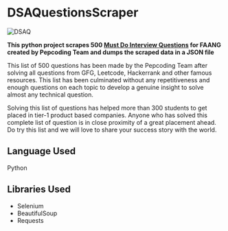 # DSAQuestionsScraper

![DSAQ](https://user-images.githubusercontent.com/53931942/103353449-e6c01b00-4ace-11eb-9273-80773580f79a.png)
  
  
**This python project scrapes 500 [Must Do Interview Questions](https://www.pepcoding.com/most-important-interview-questions-list-for-product-based-companies) for FAANG created by Pepcoding Team and dumps the scraped data in a JSON file**  
  
This list of 500 questions has been made by the Pepcoding Team after solving all questions from GFG, Leetcode, Hackerrank and other famous resources. This list has been culminated without any repetitiveness and enough questions on each topic to develop a genuine insight to solve almost any technical question.  
  
Solving this list of questions has helped more than 300 students to get placed in tier-1 product based companies. Anyone who has solved this complete list of question is in close proximity of a great placement ahead. Do try this list and we will love to share your success story with the world.  

## Language Used  
Python  
  
## Libraries Used  
* Selenium  
* BeautifulSoup  
* Requests  



